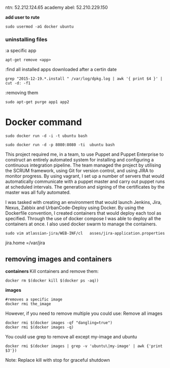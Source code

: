 ntn: 52.212.124.65
academy
abel: 52.210.229.150

<b> add user to rute </b>
	
	sudo usermod -aG docker ubuntu
	
<h3> uninstalling files </h3>
:a specific app

	apt-get remove <app>
:find all installed apps downloaded after a certin date

	grep "2015-12-19.*.install " /var/log/dpkg.log | awk '{ print $4 }' | cut -d: -f1
:removing them 

	sudo apt-get purge app1 app2
<h1> Docker command </h1>

	sudo docker run -d -i -t ubuntu bash

	sudo docker run -d -p 8080:8080 -ti  ubuntu bash

This project required me, in a team, to use Puppet and Puppet Enterprise to construct an entirely automated system for installing and configuring a continuous integration pipeline. The team managed the project by utilising the SCRUM framework, using Git for version control, and using JIRA to monitor progress. By using vagrant, I set up a number of servers that would automatically communicate with a puppet master and carry out puppet runs at scheduled intervals. The generation and signing of the certificates by the master was all fully automated. 

I was tasked with creating an environment that would launch Jenkins, Jira, Nexus, Zabbix and UrbanCode-Deploy using Docker. By using the Dockerfile convention, I created containers that would deploy each tool as specified. Through the use of docker compose I was able to deploy all the containers at once. I also used docker swarm to manage the containers. 

	sudo vim atlassian-jira/WEB-INF/cl   asses/jira-application.properties

jira.home =/var/jira 

<h2><b> removing images and containers </b></h2>
<b>containers </b>
Kill containers and remove them:

	docker rm $(docker kill $(docker ps -aq))

<b>images</b>

	#removes a specific image
	docker rmi the_image     
	
However, if you need to remove multiple you could use:
Remove all images

 	docker rmi $(docker images -qf "dangling=true")
 	docker rmi $(docker images -q)

You could use grep to remove all except my-image and ubuntu

  	docker rmi $(docker images | grep -v 'ubuntu\|my-image' | awk {'print $3'})
  	
Note: Replace kill with stop for graceful shutdown




